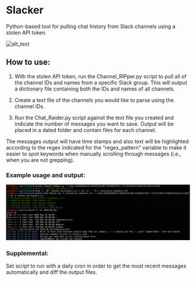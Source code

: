 # Slacker
Python-based tool for pulling chat history from Slack channels using a stolen API token.

![alt_text](https://66.media.tumblr.com/13855c78853fc97012c76ed3ffa95c32/tumblr_ooltcu7Xe51remlq3o2_500.gif)

## How to use:
1. With the stolen API token, run the Channel_RIPper.py script to pull all of the channel IDs and names from a specific Slack group. This will output a dictionary file containing both the IDs and names of all channels.

2. Create a text file of the channels you would like to parse using the channel IDs.

3. Run the Chat_Raider.py script against the text file you created and indicate the number of messages you want to save. Output will be placed in a dated folder and contain files for each channel. 

The messages output will have time stamps and also text will be highlighted according to the regex indicated for the "regex_pattern" variable to make it easier to spot keywords when manually scrolling through messages (i.e., when you are not grepping).

### Example usage and output:
![alt text](https://github.com/Keramas/Slacker/blob/master/ExampleOutput.png?raw=true)

### Supplemental:
Set script to run with a daily cron in order to get the most recent messages automatically and diff the output files.
